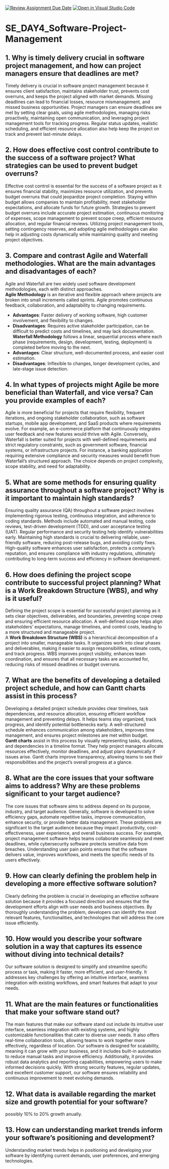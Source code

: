 [![Review Assignment Due Date](https://classroom.github.com/assets/deadline-readme-button-22041afd0340ce965d47ae6ef1cefeee28c7c493a6346c4f15d667ab976d596c.svg)](https://classroom.github.com/a/9pw6JKcu)
[![Open in Visual Studio Code](https://classroom.github.com/assets/open-in-vscode-2e0aaae1b6195c2367325f4f02e2d04e9abb55f0b24a779b69b11b9e10269abc.svg)](https://classroom.github.com/online_ide?assignment_repo_id=18704426&assignment_repo_type=AssignmentRepo)
# SE_DAY4_Software-Project-Management
## 1. Why is timely delivery crucial in software project management, and how can project managers ensure that deadlines are met?
Timely delivery is crucial in software project management because it ensures client satisfaction, maintains stakeholder trust, prevents cost overruns, and keeps the project aligned with market demands. Missing deadlines can lead to financial losses, resource mismanagement, and missed business opportunities. Project managers can ensure deadlines are met by setting clear goals, using agile methodologies, managing risks proactively, maintaining open communication, and leveraging project management tools for tracking progress. Regular status updates, realistic scheduling, and efficient resource allocation also help keep the project on track and prevent last-minute delays.

## 2. How does effective cost control contribute to the success of a software project? What strategies can be used to prevent budget overruns?
Effective cost control is essential for the success of a software project as it ensures financial stability, maximizes resource utilization, and prevents budget overruns that could jeopardize project completion. Staying within budget allows companies to maintain profitability, meet stakeholder expectations, and allocate funds for future growth. Strategies to prevent budget overruns include accurate project estimation, continuous monitoring of expenses, scope management to prevent scope creep, efficient resource allocation, and regular financial reviews. Utilizing project management tools, setting contingency reserves, and adopting agile methodologies can also help in adjusting costs dynamically while maintaining quality and meeting project objectives.

## 3. Compare and contrast Agile and Waterfall methodologies. What are the main advantages and disadvantages of each?
Agile and Waterfall are two widely used software development methodologies, each with distinct approaches.  
**Agile Methodology** is an iterative and flexible approach where projects are broken into small increments called sprints. Agile promotes continuous feedback, collaboration, and adaptability to changing requirements.  
- **Advantages**: Faster delivery of working software, high customer involvement, and flexibility to changes.  
- **Disadvantages**: Requires active stakeholder participation, can be difficult to predict costs and timelines, and may lack documentation.  
**Waterfall Methodology** follows a linear, sequential process where each phase (requirements, design, development, testing, deployment) is completed before moving to the next.  
- **Advantages**: Clear structure, well-documented process, and easier cost estimation.  
- **Disadvantages**: Inflexible to changes, longer development cycles, and late-stage issue detection.  

## 4. In what types of projects might Agile be more beneficial than Waterfall, and vice versa? Can you provide examples of each?
Agile is more beneficial for projects that require flexibility, frequent iterations, and ongoing stakeholder collaboration, such as software startups, mobile app development, and SaaS products where requirements evolve. For example, an e-commerce platform that continuously integrates user feedback and new features would thrive with Agile. Conversely, Waterfall is better suited for projects with well-defined requirements and strict regulatory constraints, such as government software, financial systems, or infrastructure projects. For instance, a banking application requiring extensive compliance and security measures would benefit from Waterfall’s structured approach. The choice depends on project complexity, scope stability, and need for adaptability.

## 5. What are some methods for ensuring quality assurance throughout a software project? Why is it important to maintain high standards?
Ensuring quality assurance (QA) throughout a software project involves implementing rigorous testing, continuous integration, and adherence to coding standards. Methods include automated and manual testing, code reviews, test-driven development (TDD), and user acceptance testing (UAT). Regular performance and security testing help identify vulnerabilities early. Maintaining high standards is crucial to delivering reliable, user-friendly software, reducing post-release bugs, and avoiding costly fixes. High-quality software enhances user satisfaction, protects a company’s reputation, and ensures compliance with industry regulations, ultimately contributing to long-term success and efficiency in software development.

## 6. How does defining the project scope contribute to successful project planning? What is a Work Breakdown Structure (WBS), and why is it useful?
Defining the project scope is essential for successful project planning as it sets clear objectives, deliverables, and boundaries, preventing scope creep and ensuring efficient resource allocation. A well-defined scope helps align stakeholders’ expectations, manage timelines, and control costs, leading to a more structured and manageable project.  
A **Work Breakdown Structure (WBS)** is a hierarchical decomposition of a project into smaller, manageable tasks. It organizes work into clear phases and deliverables, making it easier to assign responsibilities, estimate costs, and track progress. WBS improves project visibility, enhances team coordination, and ensures that all necessary tasks are accounted for, reducing risks of missed deadlines or budget overruns.

## 7. What are the benefits of developing a detailed project schedule, and how can Gantt charts assist in this process?
Developing a detailed project schedule provides clear timelines, task dependencies, and resource allocation, ensuring efficient workflow management and preventing delays. It helps teams stay organized, track progress, and identify potential bottlenecks early. A well-structured schedule enhances communication among stakeholders, improves time management, and ensures project milestones are met within budget.  
**Gantt charts** assist in this process by visually representing tasks, durations, and dependencies in a timeline format. They help project managers allocate resources effectively, monitor deadlines, and adjust plans dynamically if issues arise. Gantt charts improve transparency, allowing teams to see their responsibilities and the project’s overall progress at a glance.

## 8. What are the core issues that your software aims to address? Why are these problems significant to your target audience?
The core issues that software aims to address depend on its purpose, industry, and target audience. Generally, software is developed to solve efficiency gaps, automate repetitive tasks, improve communication, enhance security, or provide better data management. These problems are significant to the target audience because they impact productivity, cost-effectiveness, user experience, and overall business success. For example, project management software helps teams collaborate seamlessly and meet deadlines, while cybersecurity software protects sensitive data from breaches. Understanding user pain points ensures that the software delivers value, improves workflows, and meets the specific needs of its users effectively.  

## 9. How can clearly defining the problem help in developing a more effective software solution?
Clearly defining the problem is crucial in developing an effective software solution because it provides a focused direction and ensures that the development efforts align with user needs and business objectives. By thoroughly understanding the problem, developers can identify the most relevant features, functionalities, and technologies that will address the core issue efficiently.

## 10. How would you describe your software solution in a way that captures its essence without diving into technical details?
Our software solution is designed to simplify and streamline specific process or task, making it faster, more efficient, and user-friendly. It addresses key challenges by offering an intuitive interface, seamless integration with existing workflows, and smart features that adapt to your needs.

## 11. What are the main features or functionalities that make your software stand out?
The main features that make our software stand out include its intuitive user interface, seamless integration with existing systems, and highly customizable functionalities that cater to diverse user needs. It also offers real-time collaboration tools, allowing teams to work together more effectively, regardless of location. Our software is designed for scalability, meaning it can grow with your business, and it includes built-in automation to reduce manual tasks and improve efficiency. Additionally, it provides robust data analytics and reporting capabilities, empowering users to make informed decisions quickly. With strong security features, regular updates, and excellent customer support, our software ensures reliability and continuous improvement to meet evolving demands.

## 12. What data is available regarding the market size and growth potential for your software?
possibly 10% to 20% growth anually.

## 13. How can understanding market trends inform your software’s positioning and development?
Understanding market trends helps in positioning and developing your software by identifying current demands, user preferences, and emerging technologies.
